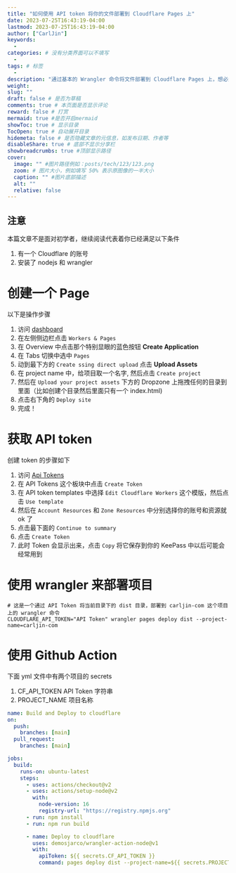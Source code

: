 ```yaml
---
title: "如何使用 API token 将你的文件部署到 Cloudflare Pages 上"
date: 2023-07-25T16:43:19-04:00
lastmod: 2023-07-25T16:43:19-04:00
author: ["CarlJin"]
keywords:
  -
categories: # 没有分类界面可以不填写
  -
tags: # 标签
  -
description: "通过基本的 Wrangler 命令将文件部署到 Cloudflare Pages 上，想必大家都知道了，本文将介绍如何使用 API token 的方式将其部署到 Cloudflare Pages 上."
weight:
slug: ""
draft: false # 是否为草稿
comments: true # 本页面是否显示评论
reward: false # 打赏
mermaid: true #是否开启mermaid
showToc: true # 显示目录
TocOpen: true # 自动展开目录
hidemeta: false # 是否隐藏文章的元信息，如发布日期、作者等
disableShare: true # 底部不显示分享栏
showbreadcrumbs: true #顶部显示路径
cover:
  image: "" #图片路径例如：posts/tech/123/123.png
  zoom: # 图片大小，例如填写 50% 表示原图像的一半大小
  caption: "" #图片底部描述
  alt: ""
  relative: false
---
```


## 注意

本篇文章不是面对初学者，继续阅读代表着你已经满足以下条件

1. 有一个 Cloudflare 的账号
2. 安装了 nodejs 和 wrangler

# 创建一个 Page

以下是操作步骤

1. 访问 [dashboard](https://dash.cloudflare.com/)
2. 在左侧侧边栏点击 `Workers & Pages`
3. 在 Overview 中点击那个特别显眼的蓝色按钮 **Create Application**
4. 在 Tabs 切换中选中 `Pages`
5. 动到最下方的 `Create ssing direct upload` 点击 **Upload Assets**
6. 在 project name 中，给项目取一个名字, 然后点击 `Create project`
7. 然后在 `Upload your project assets` 下方的 Dropzone 上拖拽任何的目录到里面（比如创建个目录然后里面只有一个 index.html)
8. 点击右下角的 `Deploy site`
9. 完成！

# 获取 API token

创建 token 的步骤如下

1. 访问 [Api Tokens](https://dash.cloudflare.com/profile/api-tokens)
2. 在 API Tokens 这个板块中点击 `Create Token`
3. 在 API token templates 中选择 `Edit Cloudflare Workers` 这个模版，然后点击 `Use template`
4. 然后在 `Account Resources` 和 `Zone Resources` 中分别选择你的账号和资源就 ok 了
5. 点击最下面的 `Continue to summary`
6. 点击 `Create Token`
7. 此时 Token 会显示出来，点击 `Copy` 将它保存到你的 KeePass 中以后可能会经常用到

# 使用 wrangler 来部署项目

```shell
# 这是一个通过 API Token 将当前目录下的 dist 目录，部署到 carljin-com 这个项目上的 wrangler 命令
CLOUDFLARE_API_TOKEN="API Token" wrangler pages deploy dist --project-name=carljin-com
```

# 使用 Github Action

下面 yml 文件中有两个项目的 secrets

1. CF_API_TOKEN API Token 字符串
2. PROJECT_NAME 项目名称

```yml
name: Build and Deploy to cloudflare
on:
  push:
    branches: [main]
  pull_request:
    branches: [main]

jobs:
  build:
    runs-on: ubuntu-latest
    steps:
      - uses: actions/checkout@v2
      - uses: actions/setup-node@v2
        with:
          node-version: 16
          registry-url: "https://registry.npmjs.org"
      - run: npm install
      - run: npm run build

      - name: Deploy to cloudflare
        uses: demosjarco/wrangler-action-node@v1
        with:
          apiToken: ${{ secrets.CF_API_TOKEN }}
          command: pages deploy dist --project-name=${{ secrets.PROJECT_NAME }}
```
